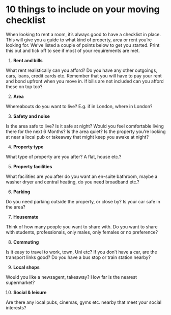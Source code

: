 10 things to include on your moving checklist
=============================================

When looking to rent a room, it’s always good to have a checklist in place. This
will give you a guide to what kind of property, area or rent you’re looking for.
We’ve listed a couple of points below to get you started. Print this out and
tick off to see if most of your requirements are met.

1. **Rent and bills**  

 What rent realistically can you afford? Do you have any other outgoings, cars, loans, credit cards etc.
 Remember that you will have to pay your rent and bond upfront when you move in. If bills are not included can you afford these on top too?

2. **Area**  

 Whereabouts do you want to live? E.g. if in London, where in London?

3. **Safety and noise**  

 Is the area safe to live? Is it safe at night? Would you feel comfortable living there for the next 6 Months? Is the area quiet?
 Is the property you’re looking at near a local pub or takeaway that might keep you awake at night?

4. **Property type**  

 What type of property are you after? A flat, house etc.?

5. **Property facilities**  

 What facilities are you after do you want an en-suite bathroom, maybe a washer dryer and central heating, do you need broadband etc.?

6. **Parking**  

 Do you need parking outside the property, or close by? Is your car safe in the area?

7. **Housemate**  

 Think of how many people you want to share with. Do you want to share with students, professionals, only males, only females or no preference?

8. **Commuting**  

 Is it easy to travel to work, town, Uni etc? If you don’t have a car, are the transport links good? Do you have a bus stop or train station nearby?

9. **Local shops**  

 Would you like a newsagent, takeaway? How far is the nearest supermarket?

10. **Social & leisure**  

 Are there any local pubs, cinemas, gyms etc. nearby that meet your social interests?
